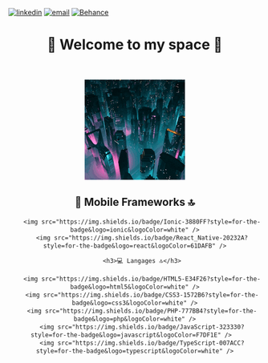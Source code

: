 
[![linkedin](https://img.shields.io/badge/LinkedIn-0077B5?style=for-the-badge&logo=linkedin&logoColor=white)](https://www.linkedin.com/in/michael-barreca/)
[![email](https://img.shields.io/badge/Gmail-D14836?style=for-the-badge&logo=gmail&logoColor=white)](mailto:Michael-73@live.fr)
[![Behance](https://img.shields.io/badge/Behance-1769ff?style=for-the-badge&logo=behance&logoColor=white)](https://www.behance.net/michaelbarreca)



<div align="center">
        <h1>🚀 Welcome to my space 🚀</h1>
        </div><br><br>
<div 


<div align="center">
        <img id="i1" src="img/giphy.gif">
</div>


<div align="center">
        <h2>📲 Mobile Frameworks 🔝</h2>

        <img src="https://img.shields.io/badge/Ionic-3880FF?style=for-the-badge&logo=ionic&logoColor=white" />
        <img src="https://img.shields.io/badge/React_Native-20232A?style=for-the-badge&logo=react&logoColor=61DAFB" />
    
</div>



<div align="center">
        
        <h3>💻 Langages 🔝</h3>

        <img src="https://img.shields.io/badge/HTML5-E34F26?style=for-the-badge&logo=html5&logoColor=white" />
        <img src="https://img.shields.io/badge/CSS3-1572B6?style=for-the-badge&logo=css3&logoColor=white" />
        <img src="https://img.shields.io/badge/PHP-777BB4?style=for-the-badge&logo=php&logoColor=white" />
        <img src="https://img.shields.io/badge/JavaScript-323330?style=for-the-badge&logo=javascript&logoColor=F7DF1E" />  
        <img src="https://img.shields.io/badge/TypeScript-007ACC?style=for-the-badge&logo=typescript&logoColor=white" />

</div>










